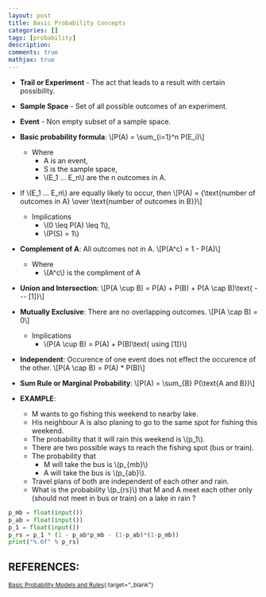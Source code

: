```yaml
---
layout: post
title: Basic Probability Concepts
categories: []
tags: [probability]
description:
comments: true
mathjax: true
---
```


* **Trail or Experiment** - The act that leads to a result with certain possibility.
* **Sample Space**	- Set of all possible outcomes of an experiment.
* **Event** -	Non empty subset of a sample space.

* **Basic probability formula**:
\\[P(A) = \sum_{i=1}^n P(E_i)\\]
  * Where
    * A is an event,
    * S is the sample space,
    * \\(E_1 ... E_n\\) are the n outcomes in A.

* If \\(E_1 ... E_n\\) are equally likely to occur, then 
\\[P(A) = {\text{number of outcomes in A} \over \text{number of outcomes in B}}\\]
  * Implications
    * \\(0 \leq P(A) \leq 1\\),
    * \\(P(S) = 1\\)

* **Complement of A**: All outcomes not in A.
\\[P(A^c) = 1 - P(A)\\]
  * Where
    * \\(A^c\\) is the compliment of A

* **Union and Intersection**:
  \\[P(A \cup B) = P(A) + P(B) + P(A \cap B)\text{ --- [1]}\\]

* **Mutually Exclusive**: There are no overlapping outcomes.
\\[P(A \cap B) = 0\\]
  * Implications
    * \\(P(A \cup B) = P(A) + P(B)\text{ using [1]}\\)

* **Independent**: Occurence of one event does not effect the occurence of the other.
\\[P(A \cap B) = P(A) * P(B)\\]

* **Sum Rule or Marginal Probability**:
\\[P(A) = \sum_{B} P(\text{A and B})\\]

* **EXAMPLE**:
  * M wants to go fishing this weekend to nearby lake.
  * His neighbour A is also planing to go to the same spot for fishing this weekend.
  * The probability that it will rain this weekend is \\(p_1\\).
  * There are two possible ways to reach the fishing spot (bus or train).
  * The probability that
    * M will take the bus is \\(p_{mb}\\)
    * A will take the bus is \\(p_{ab}\\).
  * Travel plans of both are independent of each other and rain.
  * What is the probability \\(p_{rs}\\) that M and A meet each other only (should not meet in bus or train) on a lake in rain ?

```python
p_mb = float(input())
p_ab = float(input())
p_1 = float(input())
p_rs = p_1 * (1 - p_ab*p_mb - (1-p_ab)*(1-p_mb))
print("%.6f" % p_rs)
```

## REFERENCES:

<small>[Basic Probability Models and Rules](https://www.hackerearth.com/practice/machine-learning/prerequisites-of-machine-learning/basic-probability-models-and-rules/tutorial/){:target="_blank"}</small>

